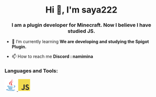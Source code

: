 <h1 align="center">Hi 👋, I'm saya222</h1>
<h3 align="center">I am a plugin developer for Minecraft. Now I believe I have studied JS.</h3>

- 🌱 I’m currently learning **We are developing and studying the Spigot Plugin.**

- 📫 How to reach me **Discord : namimina**

<h3 align="left">Languages and Tools:</h3>
<p align="left"> <a href="https://www.java.com" target="_blank" rel="noreferrer"> <img src="https://raw.githubusercontent.com/devicons/devicon/master/icons/java/java-original.svg" alt="java" width="40" height="40"/> </a> <a href="https://developer.mozilla.org/en-US/docs/Web/JavaScript" target="_blank" rel="noreferrer"> <img src="https://raw.githubusercontent.com/devicons/devicon/master/icons/javascript/javascript-original.svg" alt="javascript" width="40" height="40"/> </a> </p>
